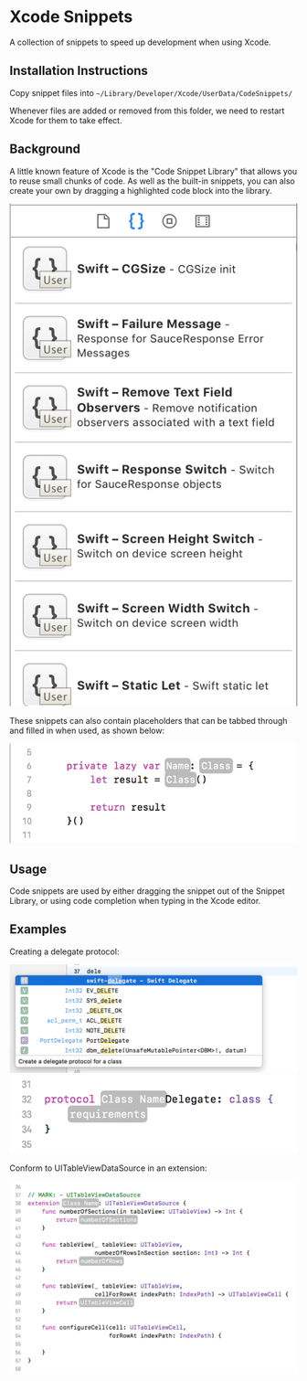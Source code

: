 # Xcode Snippets
A collection of snippets to speed up development when using Xcode.

## Installation Instructions
Copy snippet files into `~/Library/Developer/Xcode/UserData/CodeSnippets/`

Whenever files are added or removed from this folder, we need to restart Xcode for them to take effect.

## Background
A little known feature of Xcode is the "Code Snippet Library" that allows you to reuse small chunks of code. As well as the built-in snippets, you can also create your own by dragging a highlighted code block into the library.

![Xcode Code Snippet Library User Interface Pane](images/xcode-code-snippet-library-ui.png)

These snippets can also contain placeholders that can be tabbed through and filled in when used, as shown below:

![Private lazy variable example](images/private-lazy-var.png)

## Usage
Code snippets are used by either dragging the snippet out of the Snippet Library, or using code completion when typing in the Xcode editor.

## Examples
Creating a delegate protocol:

![Typing dele into Xcode text editor](images/delegate-typing.png)
![Resulting code snippet inserted with placeholders](images/delegate-snippet-result.png)

Conform to UITableViewDataSource in an extension:

![UITableViewDataSource methods in extension](images/table-view-data-source-extension.png)
